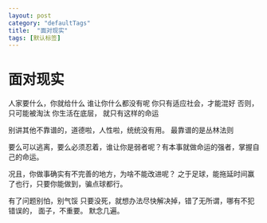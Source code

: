 ```yaml
---
layout: post
category: "defaultTags"
title:  "面对现实"
tags: [默认标签]
---
```

# 面对现实

人家要什么，你就给什么
谁让你什么都没有呢
你只有适应社会，才能混好
否则，只可能被淘汰
你生活在底层， 就只有这样的命运

别讲其他不靠谱的，道德啦，人性啦，统统没有用。
最靠谱的是丛林法则

要么可以逃离，要么必须忍着，谁让你是弱者呢？有本事就做命运的强者，掌握自己的命运。

况且，你做事确实有不完善的地方，为啥不能改进呢？
之于足球，能拖延时间赢了也行，只要你能做到，骗点球都行。


有了问题别怕，别气馁
只要没死，就想办法尽快解决掉，错了无所谓，哪有不犯错误的，
面子，不重要。
默念几遍。
